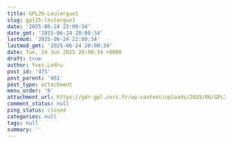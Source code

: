 ```yaml
---
title: GPL25-Loulergue1
slug: gpl25-loulergue1
date: '2025-06-24 22:00:34'
date_gmt: '2025-06-24 20:00:34'
lastmod: '2025-06-24 22:00:34'
lastmod_gmt: '2025-06-24 20:00:34'
date: Tue, 24 Jun 2025 20:00:34 +0000
draft: true
author: Yves.Ledru
post_id: '475'
post_parent: '461'
post_type: attachment
menu_order: '0'
attachment_url: https://gdr-gpl.cnrs.fr/wp-content/uploads/2025/06/GPL25-Loulergue1.jpg
comment_status: null
ping_status: closed
categories: null
tags: null
summary: ''
---
```




